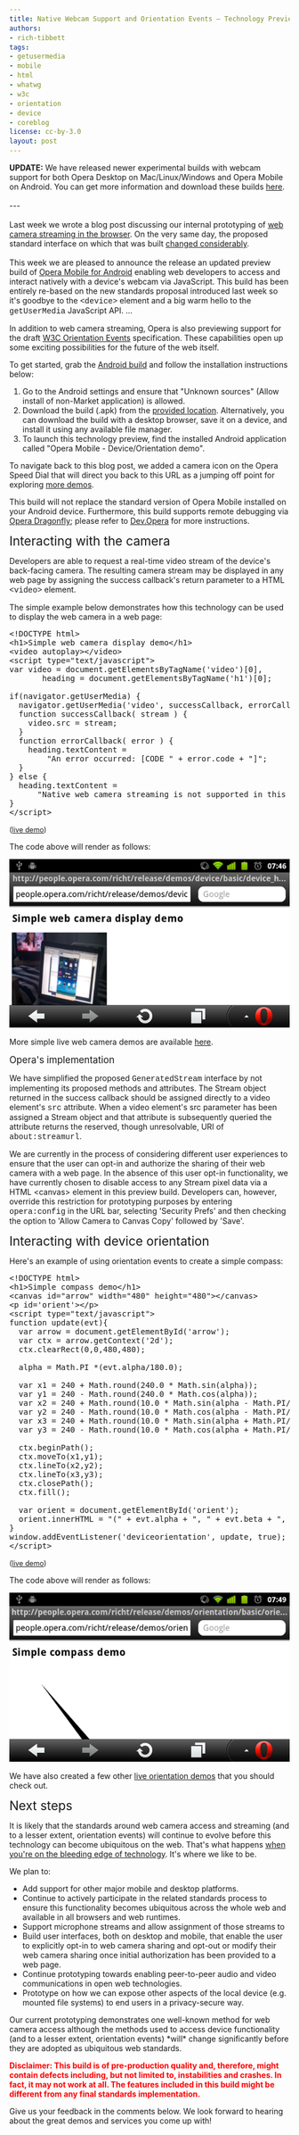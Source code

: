 ```yaml
---
title: Native Webcam Support and Orientation Events — Technology Preview
authors:
- rich-tibbett
tags:
- getusermedia
- mobile
- html
- whatwg
- w3c
- orientation
- device
- coreblog
license: cc-by-3.0
layout: post
---
```


<p><strong>UPDATE:</strong> We have released newer experimental builds with webcam support for both Opera Desktop on Mac/Linux/Windows and Opera Mobile on Android. You can get more information and download these builds <a href="http://dev.opera.com/articles/view/labs-more-fun-using-the-web-with-getusermedia-and-native-pages/" rel="nofollow" target="_blank">here</a>.<br/><br/>---<br/><br/>Last week we wrote a blog post discussing our internal prototyping of <a href="http://my.opera.com/core/blog/2011/03/14/web-meet-device" rel="nofollow" target="_blank">web camera streaming in the browser</a>. On the very same day, the proposed standard interface on which that was built <a href="http://html5.org/tools/web-apps-tracker?from=5944&amp;to=5945" rel="nofollow" target="_blank">changed considerably</a>. <br/><br/>This week we are pleased to announce the release an updated preview build of <a href="http://www.opera.com/mobile/" rel="nofollow" target="_blank">Opera Mobile for Android</a> enabling web developers to access and interact natively with a device&#39;s webcam via JavaScript. This build has been entirely re-based on the new standards proposal introduced last week so it&#39;s goodbye to the <span style="font-family: courier new">&lt;device&gt;</span> element and a big warm hello to the <span style="font-family: courier new">getUserMedia</span> JavaScript API. ... </p><!--more--><p>In addition to web camera streaming, Opera is also previewing support for the draft <a href="http://dev.w3.org/geo/api/spec-source-orientation.html" target="_blank">W3C Orientation Events</a> specification. These capabilities open up some exciting possibilities for the future of the web itself.</p>

<p>To get started, grab the <a href="http://people.opera.com/richt/release/build/Opera_Mobile_11_LABS_device_orientation_preview_20110323.apk" target="_blank">Android build</a> and follow the installation instructions below:</p>

<ol><li>Go to the Android settings and ensure that &quot;Unknown sources&quot; (Allow install of non-Market application) is allowed.</li><li>Download the build (.apk) from the <a href="http://people.opera.com/richt/release/build/Opera_Mobile_11_LABS_device_orientation_preview_20110323.apk" target="_blank">provided location</a>. Alternatively, you can download the build with a desktop browser, save it on a device, and install it using any available file manager.</li><li>To launch this technology preview, find the installed Android application called &quot;Opera Mobile - Device/Orientation demo&quot;.</li></ol>
<p>To navigate back to this blog post, we added a camera icon on the Opera Speed Dial that will direct you back to this URL as a jumping off point for exploring <a href="http://people.opera.com/richt/release/demos" target="_blank">more demos</a>.</p>

<p>This build will not replace the standard version of Opera Mobile installed on your Android device. Furthermore, this build supports remote debugging via <a href="http://www.opera.com/dragonfly/" target="_blank">Opera Dragonfly</a>; please refer to <a href="http://dev.opera.com/articles/view/remote-debugging-with-opera-dragonfly/" target="_blank">Dev.Opera</a> for more instructions.</p>

<span style="font-size: 160%">Interacting with the camera</span>

<p>Developers are able to request a real-time video stream of the device&#39;s back-facing camera. The resulting camera stream may be displayed in any web page by assigning the success callback&#39;s return parameter to a HTML <span style="font-family: courier new">&lt;video&gt;</span> element.</p>

<p>The simple example below demonstrates how this technology can be used to display the web camera in a web page:</p>

<pre>&lt;!DOCTYPE html&gt;
&lt;h1&gt;Simple web camera display demo&lt;/h1&gt;
&lt;video autoplay&gt;&lt;/video&gt;
&lt;script type=&quot;text/javascript&quot;&gt;
var video = document.getElementsByTagName(&#39;video&#39;)[0],
       heading = document.getElementsByTagName(&#39;h1&#39;)[0];

if(navigator.getUserMedia) {
  navigator.getUserMedia(&#39;video&#39;, successCallback, errorCallback);
  function successCallback( stream ) {
    video.src = stream;
  }
  function errorCallback( error ) {
    heading.textContent =
        &quot;An error occurred: [CODE &quot; + error.code + &quot;]&quot;;
  }
} else {
  heading.textContent =
      &quot;Native web camera streaming is not supported in this browser!&quot;;
}
&lt;/script&gt;
</pre><span style="font-size: 90%">(<a href="http://people.opera.com/richt/release/demos/device" target="_blank">live demo</a>)</span>

<p>The code above will render as follows:</p>

<span class='imgcenter'><img alt='' src='/blog/webcam-orientation-preview/coreconcerns-device1.png' /></span>
<p>More simple live web camera demos are available <a href="http://people.opera.com/richt/release/demos/device" target="_blank">here</a>.</p>

<span style="font-size: 120%">Opera&#39;s implementation</span>

<p>We have simplified the proposed <span style="font-family: courier new">GeneratedStream</span> interface by not implementing its proposed methods and attributes. The Stream object returned in the success callback should be assigned directly to a video element&#39;s <span style="font-family: courier new">src</span> attribute. When a video element&#39;s src parameter has been assigned a Stream object and that attribute is subsequently queried the attribute returns the reserved, though unresolvable, URI of <span style="font-family: courier new">about:streamurl</span>.</p>

<p>We are currently in the process of considering different user experiences to ensure that the user can opt-in and authorize the sharing of their web camera with a web page. In the absence of this user opt-in functionality, we have currently chosen to disable access to any Stream pixel data via a HTML &lt;canvas&gt; element in this preview build. Developers can, however, override this restriction for prototyping purposes by entering <span style="font-family: courier new">opera:config</span> in the URL bar, selecting &#39;Security Prefs&#39; and then checking the option to &#39;Allow Camera to Canvas Copy&#39; followed by &#39;Save&#39;.</p>

<span style="font-size: 160%">Interacting with device orientation</span>

<p>Here&#39;s an example of using orientation events to create a simple compass:</p>

<pre>&lt;!DOCTYPE html&gt;
&lt;h1&gt;Simple compass demo&lt;/h1&gt;
&lt;canvas id=&quot;arrow&quot; width=&quot;480&quot; height=&quot;480&quot;&gt;&lt;/canvas&gt;
&lt;p id=&#39;orient&#39;&gt;&lt;/p&gt;
&lt;script type=&quot;text/javascript&quot;&gt;
function update(evt){
  var arrow = document.getElementById(&#39;arrow&#39;);
  var ctx = arrow.getContext(&#39;2d&#39;);
  ctx.clearRect(0,0,480,480);

  alpha = Math.PI *(evt.alpha/180.0);

  var x1 = 240 + Math.round(240.0 * Math.sin(alpha));
  var y1 = 240 - Math.round(240.0 * Math.cos(alpha));
  var x2 = 240 + Math.round(10.0 * Math.sin(alpha - Math.PI/2));
  var y2 = 240 - Math.round(10.0 * Math.cos(alpha - Math.PI/2));
  var x3 = 240 + Math.round(10.0 * Math.sin(alpha + Math.PI/2));
  var y3 = 240 - Math.round(10.0 * Math.cos(alpha + Math.PI/2));

  ctx.beginPath();
  ctx.moveTo(x1,y1);
  ctx.lineTo(x2,y2);
  ctx.lineTo(x3,y3);
  ctx.closePath();
  ctx.fill();

  var orient = document.getElementById(&#39;orient&#39;);
  orient.innerHTML = &quot;(&quot; + evt.alpha + &quot;, &quot; + evt.beta + &quot;, &quot; + evt.gamma + &quot;)&quot;;
}
window.addEventListener(&#39;deviceorientation&#39;, update, true);
&lt;/script&gt;</pre><span style="font-size: 90%">(<a href="http://people.opera.com/richt/release/demos/orientation/basic/orientation_compass.html" target="_blank">live demo</a>)</span>

<p>The code above will render as follows:</p><span class='imgcenter'><img alt='' src='/blog/webcam-orientation-preview/coreconcerns-device2.png' /></span>
<p>We have also created a few other <a href="http://people.opera.com/richt/release/demos/orientation" target="_blank">live orientation demos</a> that you should check out.</p>

<span style="font-size: 160%">Next steps</span>

<p>It is likely that the standards around web camera access and streaming (and to a lesser extent, orientation events) will continue to evolve before this technology can become ubiquitous on the web. That&#39;s what happens <a href="http://my.opera.com/haavard/blog/2011/03/16/scrapped" target="_blank">when you&#39;re on the bleeding edge of technology</a>. It&#39;s where we like to be.</p>

<p>We plan to:</p>

<ul class="bullets"><li>Add support for other major mobile and desktop platforms.</li><li>Continue to actively participate in the related standards process to ensure this functionality becomes ubiquitous across the whole web and available in all browsers and web runtimes.</li><li>Support microphone streams and allow assignment of those streams to <audio> elements.</audio></li><li>Build user interfaces, both on desktop and mobile, that enable the user to explicitly opt-in to web camera sharing and opt-out or modify their web camera sharing once initial authorization has been provided to a web page.</li><li>Continue prototyping towards enabling peer-to-peer audio and video communications in open web technologies.</li><li>Prototype on how we can expose other aspects of the local device (e.g. mounted file systems) to end users in a privacy-secure way.</li></ul>
<p>Our current prototyping demonstrates one well-known method for web camera access although the methods used to access device functionality (and to a lesser extent, orientation events) *will* change significantly before they are adopted as ubiquitous web standards.</p>

<p><strong><span style="color: red">Disclaimer: This build is of pre-production quality and, therefore, might contain defects including, but not limited to, instabilities and crashes. In fact, it may not work at all. The features included in this build might be different from any final standards implementation.</span></strong></p>

<p>Give us your feedback in the comments below. We look forward to hearing about the great demos and services you come up with!</p>
